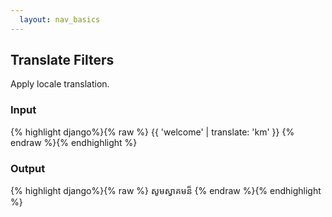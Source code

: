 ```yaml
---
  layout: nav_basics
---
```


<h2 class="section-title">Translate Filters</h2>

Apply locale translation.

<div class="panel">
  <div class="panel-header">
    <h3>Input</h3>
  </div>
  <div class="panel-body">
    {% highlight django%}{% raw %}
      {{ 'welcome' | translate: 'km' }}
    {% endraw %}{% endhighlight %}
  </div>
</div>
<div class="panel">
  <div class="panel-header">
    <h3>Output</h3>
  </div>
  <div class="panel-body">
    {% highlight django%}{% raw %}
      សូមស្វាគមន៏
    {% endraw %}{% endhighlight %}
  </div>
</div>